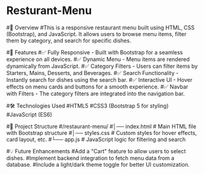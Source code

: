 # Resturant-Menu

#📌 Overview
#This is a responsive restaurant menu built using HTML, CSS (Bootstrap), and JavaScript. It allows users to browse menu items, filter them by category, and search for specific dishes.

#🎯 Features
#✅ Fully Responsive - Built with Bootstrap for a seamless experience on all devices.
#✅ Dynamic Menu - Menu items are rendered dynamically from JavaScript.
#✅ Category Filters - Users can filter items by Starters, Mains, Desserts, and Beverages.
#✅ Search Functionality - Instantly search for dishes using the search bar.
#✅ Interactive UI - Hover effects on menu cards and buttons for a smooth experience.
#✅ Navbar with Filters - The category filters are integrated into the navigation bar.

#🛠️ Technologies Used
#HTML5
#CSS3 (Bootstrap 5 for styling)
#JavaScript (ES6)

#📂 Project Structure
#/restaurant-menu/
#│── index.html        # Main HTML file with Bootstrap structure
#│── styles.css        # Custom styles for hover effects, card layout, etc.
#└── app.js            # JavaScript logic for filtering and search

#💡 Future Enhancements
#Add a "Cart" feature to allow users to select dishes.
#Implement backend integration to fetch menu data from a database.
#Include a light/dark theme toggle for better UI customization.
